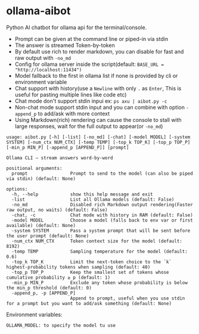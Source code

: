 # ollama-aibot
Python AI chatbot for ollama api for the terminal/console.

- Prompt can be given at the command line or piped-in via stdin
- The answer is streamed Token-by-token
- By default use rich to render markdown, you can  disable for fast and raw output with `-no_md`
- Config for ollama server inside the script(default: `BASE_URL = "http://localhost:11434")`
- Model fallback to the first in ollama list if none is provided by cli or environment variable
- Chat support with history(use a `Newline` with only `.` as `Enter`, This is useful for pasting multiple lines like code etc)
- Chat mode don't support stdin inpui ex: `ps axu | aibot.py -c`
- Non-chat mode support stdin input and you can combine with option `-append_p` to add/ask with more context
- Using Markdown(rich) rendering can cause the console to stall with large responses, wait for the full output to appear(or `-no_md`)

~~~
usage: aibot.py [-h] [-list] [-no_md] [-chat] [-model MODEL] [-system SYSTEM] [-num_ctx NUM_CTX] [-temp TEMP] [-top_k TOP_K] [-top_p TOP_P] [-min_p MIN_P] [-append_p [APPEND_P]] [prompt]

Ollama CLI – stream answers word‑by‑word

positional arguments:
  prompt                Prompt to send to the model (can also be piped via stdin) (default: None)

options:
  -h, --help            show this help message and exit
  -list                 List all Ollama models (default: False)
  -no_md                Disabled rich Markdown output rendering(Faster raw output, no waits) (default: False)
  -chat, -c             Chat mode with history in RAM (default: False)
  -model MODEL          Choose a model (falls back to env var or first available) (default: None)
  -system SYSTEM        Pass a system prompt that will be sent before the user prompt (default: None)
  -num_ctx NUM_CTX      Token context size for the model (default: 8192)
  -temp TEMP            Sampling temperature for the model (default: 0.6)
  -top_k TOP_K          Limit the next‑token choice to the `k` highest‑probability tokens when sampling (default: 40)
  -top_p TOP_P          Keep the smallest set of tokens whose cumulative probability ≥ p (default: 1)
  -min_p MIN_P          Exclude any token whose probability is below the min_p threshold (default: 0)
  -append_p, -p [APPEND_P]
                        Append to prompt, useful when you use stdin for a prompt but you want to add/ask something (default: None)
~~~

Environment variables:

~~~
OLLAMA_MODEL: to specify the model tu use
~~~
